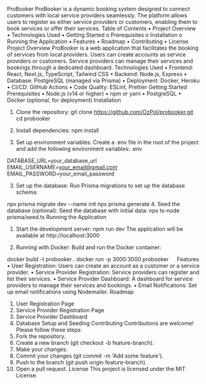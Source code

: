 ProBooker
ProBooker is a dynamic booking system designed to connect customers with local service providers seamlessly. The platform allows users to register as either service providers or customers, enabling them to book services or offer their services.
Table of Contents
•	Project Overview
•	Technologies Used
•	Getting Started
o	Prerequisites
o	Installation
o	Running the Application
•	Features
•	Roadmap
•	Contributing
•	License
Project Overview
ProBooker is a web application that facilitates the booking of services from local providers. Users can create accounts as service providers or customers. Service providers can manage their services and bookings through a dedicated dashboard.
Technologies Used
•	Frontend: React, Next.js, TypeScript, Tailwind CSS
•	Backend: Node.js, Express
•	Database: PostgreSQL (managed via Prisma)
•	Deployment: Docker, Heroku
•	CI/CD: GitHub Actions
•	Code Quality: ESLint, Prettier
Getting Started
Prerequisites
•	Node.js (v14 or higher)
•	npm or yarn
•	PostgreSQL
•	Docker (optional, for deployment)
Installation
1.	Clone the repository:
git clone https://github.com/OzPol/probooker.git
cd probooker
1.	Install dependencies:
npm install

2.	Set up environment variables:
Create a .env file in the root of the project and add the following environment variables:
.env

DATABASE_URL=your_database_url
EMAIL_USERNAME=your_email@gmail.com
EMAIL_PASSWORD=your_email_password

3.	Set up the database:
Run Prisma migrations to set up the database schema:

npx prisma migrate dev --name init
npx prisma generate
4.	Seed the database (optional):
Seed the database with initial data:
npx ts-node prisma/seed.ts
Running the Application
1.	Start the development server:
npm run dev
The application will be available at http://localhost:3000

2.	Running with Docker:
Build and run the Docker container:

docker build -t probooker .
docker run -p 3000:3000 probooker
 
Features
•	User Registration: Users can create an account as a customer or a service provider.
•	Service Provider Registration: Service providers can register and list their services.
•	Service Provider Dashboard: A dashboard for service providers to manage their services and bookings.
•	Email Notifications: Set up email notifications using Nodemailer.
Roadmap
1.	User Registration Page
2.	Service Provider Registration Page
3.	Service Provider Dashboard
4.	Database Setup and Seeding
Contributing
Contributions are welcome! Please follow these steps:
1.	Fork the repository.
2.	Create a new branch (git checkout -b feature-branch).
3.	Make your changes.
4.	Commit your changes (git commit -m 'Add some feature').
5.	Push to the branch (git push origin feature-branch).
6.	Open a pull request.
License
This project is licensed under the MIT License.

